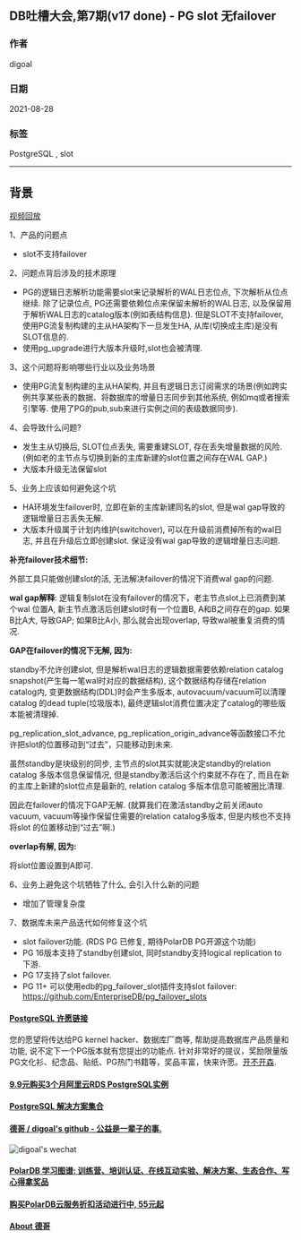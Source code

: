 ## DB吐槽大会,第7期(v17 done) - PG slot 无failover    
                    
### 作者                    
digoal                    
                    
### 日期      
2021-08-28     
              
### 标签       
PostgreSQL , slot           
          
----          
            
## 背景                
[视频回放](https://www.bilibili.com/video/BV1R3411B7Dy/)       
        
1、产品的问题点        
- slot不支持failover    
        
2、问题点背后涉及的技术原理      
- PG的逻辑日志解析功能需要slot来记录解析的WAL日志位点, 下次解析从位点继续. 除了记录位点, PG还需要依赖位点来保留未解析的WAL日志, 以及保留用于解析WAL日志的catalog版本(例如表结构信息). 但是SLOT不支持failover, 使用PG流复制构建的主从HA架构下一旦发生HA, 从库(切换成主库)是没有SLOT信息的.   
- 使用pg_upgrade进行大版本升级时,slot也会被清理.   
        
3、这个问题将影响哪些行业以及业务场景      
- 使用PG流复制构建的主从HA架构, 并且有逻辑日志订阅需求的场景(例如跨实例共享某些表的数据、将数据库的增量日志同步到其他系统, 例如mq或者搜索引擎等. 使用了PG的pub,sub来进行实例之间的表级数据同步).     
       
4、会导致什么问题?      
- 发生主从切换后, SLOT位点丢失, 需要重建SLOT, 存在丢失增量数据的风险. (例如老的主节点与切换到新的主库新建的slot位置之间存在WAL GAP.)  
- 大版本升级无法保留slot  
            
5、业务上应该如何避免这个坑     
- HA环境发生failover时, 立即在新的主库新建同名的slot, 但是wal gap导致的逻辑增量日志丢失无解.   
- 大版本升级属于计划内维护(switchover), 可以在升级前消费掉所有的wal日志, 并且在升级后立即创建slot. 保证没有wal gap导致的逻辑增量日志问题.
   
<b>补充failover技术细节:</b>   
   
外部工具只能做创建slot的活, 无法解决failover的情况下消费wal gap的问题.    
  
<b>wal gap解释</b>: 逻辑复制slot在没有failover的情况下，老主节点slot上已消费到某个wal 位置A, 新主节点激活后创建slot时有一个位置B, A和B之间存在的gap. 如果B比A大, 导致GAP; 如果B比A小, 那么就会出现overlap, 导致wal被重复消费的情况.    
  
<b>GAP在failover的情况下无解, 因为:</b>  
  
standby不允许创建slot, 但是解析wal日志的逻辑数据需要依赖relation catalog snapshot(产生每一笔wal时对应的数据结构), 这个数据结构存储在relation catalog内, 变更数据结构(DDL)时会产生多版本, autovacuum/vacuum可以清理catalog 的dead tuple(垃圾版本), 最终逻辑slot消费位置决定了catalog的哪些版本能被清理掉.   
  
pg_replication_slot_advance, pg_replication_origin_advance等函数接口不允许把slot的位置移动到“过去”，只能移动到未来.   
  
虽然standby是块级别的同步, 主节点的slot其实就能决定standby的relation catalog 多版本信息保留情况, 但是standby激活后这个约束就不存在了, 而且在新的主库上新建的slot位点是最新的, relation catalog 多版本信息可能被圈比清理.    
  
因此在failover的情况下GAP无解.  (就算我们在激活standby之前关闭auto vacuum, vacuum等操作保留住需要的relation catalog多版本, 但是内核也不支持将slot 的位置移动到“过去”啊.)   
  
<b>overlap有解, 因为:</b>  
  
将slot位置设置到A即可.    
  
  
            
6、业务上避免这个坑牺牲了什么, 会引入什么新的问题      
- 增加了管理复杂度   
              
7、数据库未来产品迭代如何修复这个坑      
- slot failover功能. (RDS PG 已修复, 期待PolarDB PG开源这个功能)  
- PG 16版本支持了standby创建slot, 同时standby支持logical replication to 下游.
- PG 17支持了slot failover. 
- PG 11+ 可以使用edb的pg_failover_slot插件支持slot failover: https://github.com/EnterpriseDB/pg_failover_slots  
    
      
  
#### [PostgreSQL 许愿链接](https://github.com/digoal/blog/issues/76 "269ac3d1c492e938c0191101c7238216")
您的愿望将传达给PG kernel hacker、数据库厂商等, 帮助提高数据库产品质量和功能, 说不定下一个PG版本就有您提出的功能点. 针对非常好的提议，奖励限量版PG文化衫、纪念品、贴纸、PG热门书籍等，奖品丰富，快来许愿。[开不开森](https://github.com/digoal/blog/issues/76 "269ac3d1c492e938c0191101c7238216").  
  
  
#### [9.9元购买3个月阿里云RDS PostgreSQL实例](https://www.aliyun.com/database/postgresqlactivity "57258f76c37864c6e6d23383d05714ea")
  
  
#### [PostgreSQL 解决方案集合](https://yq.aliyun.com/topic/118 "40cff096e9ed7122c512b35d8561d9c8")
  
  
#### [德哥 / digoal's github - 公益是一辈子的事.](https://github.com/digoal/blog/blob/master/README.md "22709685feb7cab07d30f30387f0a9ae")
  
  
![digoal's wechat](../pic/digoal_weixin.jpg "f7ad92eeba24523fd47a6e1a0e691b59")
  
  
#### [PolarDB 学习图谱: 训练营、培训认证、在线互动实验、解决方案、生态合作、写心得拿奖品](https://www.aliyun.com/database/openpolardb/activity "8642f60e04ed0c814bf9cb9677976bd4")
  
  
#### [购买PolarDB云服务折扣活动进行中, 55元起](https://www.aliyun.com/activity/new/polardb-yunparter?userCode=bsb3t4al "e0495c413bedacabb75ff1e880be465a")
  
  
#### [About 德哥](https://github.com/digoal/blog/blob/master/me/readme.md "a37735981e7704886ffd590565582dd0")
  
